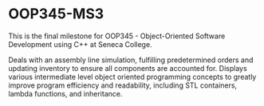 # OOP345-MS3
This is the final milestone for OOP345 - Object-Oriented Software Development using C++ at Seneca College.

Deals with an assembly line simulation, fulfilling predetermined orders and updating inventory to ensure all components are accounted for. Displays various intermediate level object oriented programming concepts to greatly improve program efficiency and readability, including STL containers, lambda functions, and inheritance.
